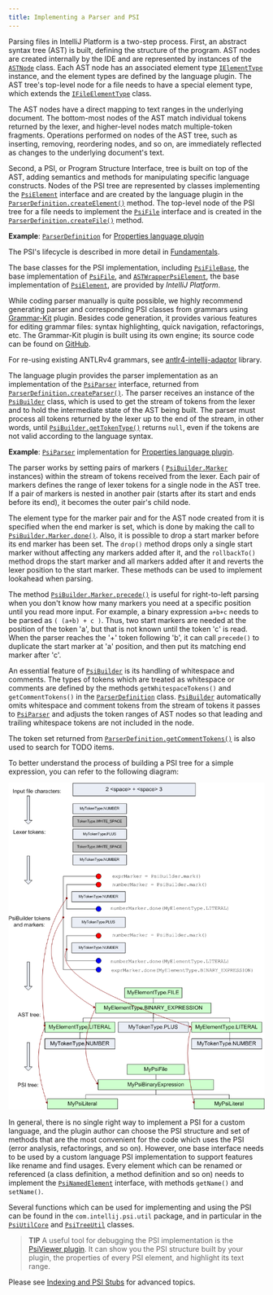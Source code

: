 ```yaml
---
title: Implementing a Parser and PSI
---
```

<!-- Copyright 2000-2020 JetBrains s.r.o. and other contributors. Use of this source code is governed by the Apache 2.0 license that can be found in the LICENSE file. -->

Parsing files in IntelliJ Platform is a two-step process.
First, an abstract syntax tree (AST) is built, defining the structure of the program.
AST nodes are created internally by the IDE and are represented by instances of the [`ASTNode`](upsource:///platform/core-api/src/com/intellij/lang/ASTNode.java) class.
Each AST node has an associated element type [`IElementType`](upsource:///platform/core-api/src/com/intellij/psi/tree/IElementType.java) instance, and the element types are defined by the language plugin.
The AST tree's top-level node for a file needs to have a special element type, which extends the [`IFileElementType`](upsource:///platform/core-api/src/com/intellij/psi/tree/IFileElementType.java) class.

The AST nodes have a direct mapping to text ranges in the underlying document.
The bottom-most nodes of the AST match individual tokens returned by the lexer, and higher-level nodes match multiple-token fragments.
Operations performed on nodes of the AST tree, such as inserting, removing, reordering nodes, and so on, are immediately reflected as changes to the underlying document's text.

Second, a PSI, or Program Structure Interface, tree is built on top of the AST, adding semantics and methods for manipulating specific language constructs.
Nodes of the PSI tree are represented by classes implementing the [`PsiElement`](upsource:///platform/core-api/src/com/intellij/psi/PsiElement.java) interface and are created by the language plugin in the [`ParserDefinition.createElement()`](upsource:///platform/core-api/src/com/intellij/lang/ParserDefinition.java) method.
The top-level node of the PSI tree for a file needs to implement the [`PsiFile`](upsource:///platform/core-api/src/com/intellij/psi/PsiFile.java) interface and is created in the [`ParserDefinition.createFile()`](upsource:///platform/core-api/src/com/intellij/lang/ParserDefinition.java) method.

**Example**:
[`ParserDefinition`](upsource:///plugins/properties/properties-psi-impl/src/com/intellij/lang/properties/parsing/PropertiesParserDefinition.java) for [Properties language plugin](upsource:///plugins/properties)

The PSI's lifecycle is described in more detail in [Fundamentals](/platform/fundamentals.md).

The base classes for the PSI implementation, including [`PsiFileBase`](upsource:///platform/core-impl/src/com/intellij/extapi/psi/PsiFileBase.java), the base implementation of [`PsiFile`](upsource:///platform/core-api/src/com/intellij/psi/PsiFile.java), and [`ASTWrapperPsiElement`](upsource:///platform/core-impl/src/com/intellij/extapi/psi/ASTWrapperPsiElement.java), the base implementation of [`PsiElement`](upsource:///platform/core-api/src/com/intellij/psi/PsiElement.java), are provided by *IntelliJ Platform*.

While coding parser manually is quite possible, we highly recommend generating parser and corresponding PSI classes from grammars using [Grammar-Kit](https://plugins.jetbrains.com/plugin/6606-grammar-kit) plugin.
Besides code generation, it provides various features for editing grammar files: syntax highlighting, quick navigation, refactorings, etc.
The Grammar-Kit plugin is built using its own engine; its source code can be found on [GitHub](https://github.com/JetBrains/Grammar-Kit).

For re-using existing ANTLRv4 grammars, see [antlr4-intellij-adaptor](https://github.com/antlr/antlr4-intellij-adaptor) library.

The language plugin provides the parser implementation as an implementation of the [`PsiParser`](upsource:///platform/core-api/src/com/intellij/lang/PsiParser.java) interface, returned from [`ParserDefinition.createParser()`](upsource:///platform/core-api/src/com/intellij/lang/ParserDefinition.java).
The parser receives an instance of the [`PsiBuilder`](upsource:///platform/core-api/src/com/intellij/lang/PsiBuilder.java) class, which is used to get the stream of tokens from the lexer and to hold the intermediate state of the AST being built.
The parser must process all tokens returned by the lexer up to the end of the stream, in other words, until [`PsiBuilder.getTokenType()`](upsource:///platform/core-api/src/com/intellij/lang/PsiBuilder.java) returns `null`, even if the tokens are not valid according to the language syntax.

**Example**:
[`PsiParser`](upsource:///plugins/properties/properties-psi-impl/src/com/intellij/lang/properties/parsing/PropertiesParser.java) implementation for [Properties language plugin](upsource:///plugins/properties/properties-psi-impl/src/com/intellij/lang/properties/).

The parser works by setting pairs of markers ( [`PsiBuilder.Marker`](upsource:///platform/core-api/src/com/intellij/lang/PsiBuilder.java) instances) within the stream of tokens received from the lexer.
Each pair of markers defines the range of lexer tokens for a single node in the AST tree.
If a pair of markers is nested in another pair (starts after its start and ends before its end), it becomes the outer pair's child node.

The element type for the marker pair and for the AST node created from it is specified when the end marker is set, which is done by making the call to [`PsiBuilder.Marker.done()`](upsource:///platform/core-api/src/com/intellij/lang/PsiBuilder.java).
Also, it is possible to drop a start marker before its end marker has been set.
The `drop()` method drops only a single start marker without affecting any markers added after it, and the `rollbackTo()` method drops the start marker and all markers added after it and reverts the lexer position to the start marker.
These methods can be used to implement lookahead when parsing.

The method [`PsiBuilder.Marker.precede()`](upsource:///platform/core-api/src/com/intellij/lang/PsiBuilder.java) is useful for right-to-left parsing when you don't know how many markers you need at a specific position until you read more input.
For example, a binary expression `a+b+c` needs to be parsed as `( (a+b) + c )`.
Thus, two start markers are needed at the position of the token 'a', but that is not known until the token 'c' is read.
When the parser reaches the '+' token following 'b', it can call `precede()` to duplicate the start marker at 'a' position, and then put its matching end marker after 'c'.

An essential feature of [`PsiBuilder`](upsource:///platform/core-api/src/com/intellij/lang/PsiBuilder.java) is its handling of whitespace and comments.
The types of tokens which are treated as whitespace or comments are defined by the methods `getWhitespaceTokens()` and `getCommentTokens()` in the [`ParserDefinition`](upsource:///platform/core-api/src/com/intellij/lang/ParserDefinition.java) class.
[`PsiBuilder`](upsource:///platform/core-api/src/com/intellij/lang/PsiBuilder.java) automatically omits whitespace and comment tokens from the stream of tokens it passes to [`PsiParser`](upsource:///platform/core-api/src/com/intellij/lang/PsiParser.java) and adjusts the token ranges of AST nodes so that leading and trailing whitespace tokens are not included in the node.

The token set returned from [`ParserDefinition.getCommentTokens()`](upsource:///platform/core-api/src/com/intellij/lang/ParserDefinition.java) is also used to search for TODO items.

To better understand the process of building a PSI tree for a simple expression, you can refer to the following diagram:

![PsiBuilder](img/PsiBuilder.gif)

In general, there is no single right way to implement a PSI for a custom language, and the plugin author can choose the PSI structure and set of methods that are the most convenient for the code which uses the PSI (error analysis, refactorings, and so on).
However, one base interface needs to be used by a custom language PSI implementation to support features like rename and find usages.
Every element which can be renamed or referenced (a class definition, a method definition and so on) needs to implement the [`PsiNamedElement`](upsource:///platform/core-api/src/com/intellij/psi/PsiNamedElement.java) interface, with methods `getName()` and `setName()`.

Several functions which can be used for implementing and using the PSI can be found in the `com.intellij.psi.util` package, and in particular in the [`PsiUtilCore`](upsource:///platform/core-api/src/com/intellij/psi/util/PsiUtilCore.java) and [`PsiTreeUtil`](upsource:///platform/core-api/src/com/intellij/psi/util/PsiTreeUtil.java) classes.

> **TIP** A useful tool for debugging the PSI implementation is the [PsiViewer plugin](https://plugins.jetbrains.com/plugin/227-psiviewer).
> It can show you the PSI structure built by your plugin, the properties of every PSI element, and highlight its text range.

Please see [Indexing and PSI Stubs](/basics/indexing_and_psi_stubs.md) for advanced topics.
